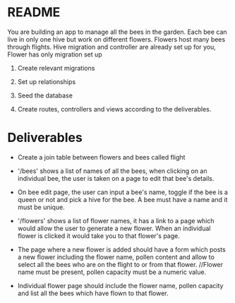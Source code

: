 # README

You are building an app to manage all the bees in the garden. Each bee can live in only one hive but work on different flowers. Flowers host many bees through flights. Hive migration and controller are already set up for you, Flower has only migration set up

1. Create relevant migrations

2. Set up relationships

3. Seed the database

4. Create routes, controllers and views according to the deliverables.

# Deliverables

* Create a join table between flowers and bees called flight

* '/bees' shows a list of names of all the bees, when clicking on an individual bee, the user is taken on a page to edit that bee's details.

* On bee edit page, the user can input a bee's name, toggle if the bee is a queen or not and pick a hive for the bee. A bee must have a name and it must be unique.

* '/flowers' shows a list of flower names, it has a link to a page which would allow the user to generate a new flower. When an individual flower is clicked it would take you to that flower's page.

* The page where a new flower is added should have a form which posts a new flower including the flower name, pollen content and allow to select all the bees who are on the flight to or from that flower. //Flower name must be present, pollen capacity must be a numeric value.

* Individual flower page should include the flower name, pollen capacity and list all the bees which have flown to that flower.
